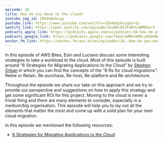 ```yaml
---
episode: 18
title: How do you move to the cloud?
youtube_img_id: IDh4eQzbvyg
youtube_link: https://www.youtube.com/watch?v=IDh4eQzbvyg&t=1s 
spotify_link: https://open.spotify.com/episode/1hvQHl8VJFdHtLoWMQSer5
podcasts_apple_link: https://podcasts.apple.com/us/podcast/18-how-do-you-move-to-the-cloud/id1585489017?i=1000547150251
podcasts_google_link: https://podcasts.google.com/feed/aHR0cHM6Ly9hbmNob3IuZm0vcy82YTMzMTJhMC9wb2RjYXN0L3Jzcw/episode/ZTA5YjUwODYtMjk1NC00NWNlLTg2ZjktOGM5MDI4M2E1NGNj?sa=X&ved=0CAUQkfYCahcKEwi4n82V7vX3AhUAAAAAHQAAAAAQAQ
anchor_fm_link: https://anchor.fm/aws-bites/episodes/18--How-do-you-move-to-the-cloud-e1c4ojd
---
```


In this episode of AWS Bites, Eoin and Luciano discuss some interesting strategies to take a workload to the cloud. Most of this episode is built around “6 Strategies for Migrating Applications to the Cloud” by <a href="https://aws.amazon.com/blogs/enterprise-strategy/6-strategies-for-migrating-applications-to-the-cloud/">Stephen Orban</a> in which you can find the concepts of the “6 Rs for cloud migrations”: Retire or Retain, Re-purchase, Re-host, Re-platform and Re-architecture.

Throughout the episode we share our take on this approach and we try to provide our perspective and suggestions on how to apply this strategy and get some significant ROI for this project. Moving to the cloud is never a trivial thing and there are many elements to consider, especially in a medium/big organisation. This episode will help you to lay out all the elements that matter the most and come up with a solid plan for your next cloud migration.
   
In this episode we mentioned the following resources:

  - [6 Strategies for Migrating Applications to the Cloud](https://aws.amazon.com/blogs/enterprise-strategy/6-strategies-for-migrating-applications-to-the-cloud/)
    